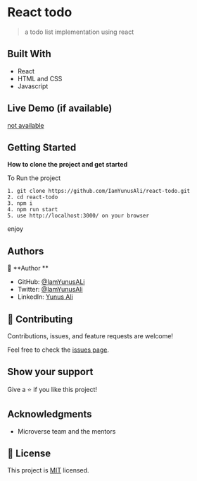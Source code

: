 # React todo

> a todo list implementation using react

## Built With

- React
- HTML and CSS
- Javascript

## Live Demo (if available)

[not available]()

## Getting Started

**How to clone the project and get started**

To Run the project

```
1. git clone https://github.com/IamYunusAli/react-todo.git
2. cd react-todo
3. npm i
4. npm run start
5. use http://localhost:3000/ on your browser
```

enjoy

## Authors

👤 **Author **

- GitHub: [@IamYunusALi](https://github.com/iamyunusali)
- Twitter: [@IamYunusAli](https://twitter.com/iamyunusali)
- LinkedIn: [Yunus Ali](https://linkedin.com/in/iamyunusali)

## 🤝 Contributing

Contributions, issues, and feature requests are welcome!

Feel free to check the [issues page](../../issues/).

## Show your support

Give a ⭐️ if you like this project!

## Acknowledgments

- Microverse team and the mentors

## 📝 License

This project is [MIT](./MIT.md) licensed.
